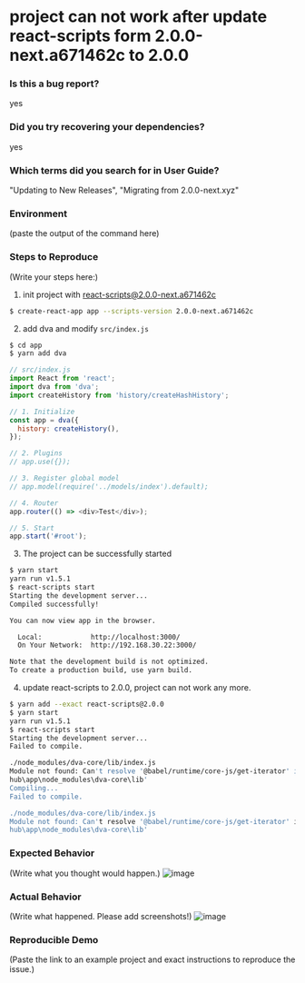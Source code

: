 # project can not work after update react-scripts form 2.0.0-next.a671462c to  2.0.0

<!--
  PLEASE READ THE FIRST SECTION :-)
-->

### Is this a bug report?
yes

<!--
  If you answered "Yes":

    Please note that your issue will be fixed much faster if you spend about
    half an hour preparing it, including the exact reproduction steps and a demo.

    If you're in a hurry or don't feel confident, it's fine to report bugs with
    less details, but this makes it less likely they'll get fixed soon.

    In either case, please fill as many fields below as you can.

  If you answered "No":

    If this is a question or a discussion, you may delete this template and write in a free form.
    Note that we don't provide help for webpack questions after ejecting.
    You can find webpack docs at https://webpack.js.org/.
-->

### Did you try recovering your dependencies?

<!--
  Your module tree might be corrupted, and that might be causing the issues.
  Let's try to recover it. First, delete these files and folders in your project:

    * node_modules
    * package-lock.json
    * yarn.lock

  Then you need to decide which package manager you prefer to use.
  We support both npm (https://npmjs.com) and yarn (http://yarnpkg.com/).
  However, **they can't be used together in one project** so you need to pick one.

  If you decided to use npm, run this in your project directory:

    npm install -g npm@latest
    npm install

  This should fix your project.

  If you decided to use yarn, update it first (https://yarnpkg.com/en/docs/install).
  Then run in your project directory:

    yarn

  This should fix your project.

  Importantly, **if you decided to use yarn, you should never run `npm install` in the project**.
  For example, yarn users should run `yarn add <library>` instead of `npm install <library>`.
  Otherwise your project will break again.

  Have you done all these steps and still see the issue?
  Please paste the output of `npm --version` and/or `yarn --version` to confirm.
-->

yes

### Which terms did you search for in User Guide?

<!--
  There are a few common documented problems, such as watcher not detecting changes, or build failing.
  They are described in the Troubleshooting section of the User Guide:

  https://github.com/facebook/create-react-app/blob/master/packages/react-scripts/template/README.md#troubleshooting

  Please scan these few sections for common problems.
  Additionally, you can search the User Guide itself for something you're having issues with:

  https://github.com/facebook/create-react-app/blob/master/packages/react-scripts/template/README.md

  If you didn't find the solution, please share which words you searched for.
  This helps us improve documentation for future readers who might encounter the same problem.
-->

"Updating to New Releases", "Migrating from 2.0.0-next.xyz"


### Environment

<!--
  To help identify if a problem is specific to a platform, browser, or module version, information about your environment is required.
  This enables the maintainers quickly reproduce the issue and give feedback.

  Run the following command in your React app's folder in terminal.
  Note: The result is copied to your clipboard directly.

  `npx create-react-app --info`

  Paste the output of the command in the section below.
-->

(paste the output of the command here)

### Steps to Reproduce

<!--
  How would you describe your issue to someone who doesn’t know you or your project?
  Try to write a sequence of steps that anybody can repeat to see the issue.
-->

(Write your steps here:)

1. init project with react-scripts@2.0.0-next.a671462c
```sh
$ create-react-app app --scripts-version 2.0.0-next.a671462c
```
2. add dva and modify `src/index.js`
```sh
$ cd app
$ yarn add dva
```
```js
// src/index.js
import React from 'react';
import dva from 'dva';
import createHistory from 'history/createHashHistory';

// 1. Initialize
const app = dva({
  history: createHistory(),
});

// 2. Plugins
// app.use({});

// 3. Register global model
// app.model(require('../models/index').default);

// 4. Router
app.router(() => <div>Test</div>);

// 5. Start
app.start('#root');
```
3. The project can be successfully started
```sh
$ yarn start
yarn run v1.5.1
$ react-scripts start
Starting the development server...
Compiled successfully!

You can now view app in the browser.

  Local:            http://localhost:3000/
  On Your Network:  http://192.168.30.22:3000/

Note that the development build is not optimized.
To create a production build, use yarn build.
```
4. update react-scripts to 2.0.0, project can not work any more.
```sh
$ yarn add --exact react-scripts@2.0.0
$ yarn start
yarn run v1.5.1
$ react-scripts start
Starting the development server...
Failed to compile.

./node_modules/dva-core/lib/index.js
Module not found: Can't resolve '@babel/runtime/core-js/get-iterator' in 'D:\git
hub\app\node_modules\dva-core\lib'
Compiling...
Failed to compile.

./node_modules/dva-core/lib/index.js
Module not found: Can't resolve '@babel/runtime/core-js/get-iterator' in 'D:\git
hub\app\node_modules\dva-core\lib'

```


### Expected Behavior

<!--
  How did you expect the tool to behave?
  It’s fine if you’re not sure your understanding is correct.
  Just write down what you thought would happen.
-->

(Write what you thought would happen.)
![image](https://user-images.githubusercontent.com/2703455/46127444-42056200-c263-11e8-8150-0da168d420c6.png)


### Actual Behavior

<!--
  Did something go wrong?
  Is something broken, or not behaving as you expected?
  Please attach screenshots if possible! They are extremely helpful for diagnosing issues.
-->

(Write what happened. Please add screenshots!)
![image](https://user-images.githubusercontent.com/2703455/46127475-5ea19a00-c263-11e8-9edd-11ffbf95d31c.png)


### Reproducible Demo

<!--
  If you can, please share a project that reproduces the issue.
  This is the single most effective way to get an issue fixed soon.

  There are two ways to do it:

    * Create a new app and try to reproduce the issue in it.
      This is useful if you roughly know where the problem is, or can’t share the real code.

    * Or, copy your app and remove things until you’re left with the minimal reproducible demo.
      This is useful for finding the root cause. You may then optionally create a new project.

  This is a good guide to creating bug demos: https://stackoverflow.com/help/mcve
  Once you’re done, push the project to GitHub and paste the link to it below:
-->

(Paste the link to an example project and exact instructions to reproduce the issue.)

<!--
  What happens if you skip this step?

  We will try to help you, but in many cases it is impossible because crucial
  information is missing. In that case we'll tag an issue as having a low priority,
  and eventually close it if there is no clear direction.

  We still appreciate the report though, as eventually somebody else might
  create a reproducible example for it.

  Thanks for helping us help you!
-->
